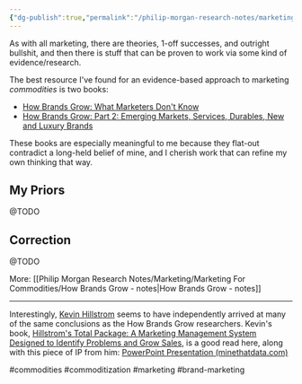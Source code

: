 ```yaml
---
{"dg-publish":true,"permalink":"/philip-morgan-research-notes/marketing/marketing-for-commodities/marketing-for-commodities-index/"}
---
```


As with all marketing, there are theories, 1-off successes, and outright bullshit, and then there is stuff that can be proven to work via some kind of evidence/research.

The best resource I've found for an evidence-based approach to marketing *commodities* is two books:

- [How Brands Grow: What Marketers Don't Know](https://smile.amazon.com/How-Brands-Grow-What-Marketers/dp/0195573560)
- [How Brands Grow: Part 2: Emerging Markets, Services, Durables, New and Luxury Brands](https://smile.amazon.com/How-Brands-Grow-Emerging-Services/dp/0195596269)

These books are especially meaningful to me because they flat-out contradict a long-held belief of mine, and I cherish work that can refine my own thinking that way.

## My Priors

@TODO

## Correction

@TODO

More: [[Philip Morgan Research Notes/Marketing/Marketing For Commodities/How Brands Grow - notes|How Brands Grow - notes]]

---

Interestingly, [Kevin Hillstrom](https://twitter.com/minethatdata?ref_src=twsrc%5Egoogle%7Ctwcamp%5Eserp%7Ctwgr%5Eauthor) seems to have independently arrived at many of the same conclusions as the How Brands Grow researchers. Kevin's book, [Hillstrom's Total Package: A Marketing Management System Designed to Identify Problems and Grow Sales](https://smile.amazon.com/Hillstroms-Total-Package-Marketing-Management/dp/1728707390?sa-no-redirect=1), is a good read here, along with this piece of IP from him: [PowerPoint Presentation (minethatdata.com)](http://minethatdata.com/Kevin_Hillstrom_MineThatData_IntroductionToCustomerDevelopment.pdf)

#commodities
#commoditization
#marketing
#brand-marketing 